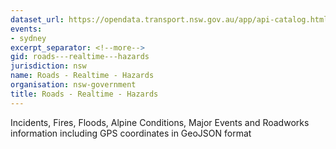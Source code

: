 ```yaml
---
dataset_url: https://opendata.transport.nsw.gov.au/app/api-catalog.html
events:
- sydney
excerpt_separator: <!--more-->
gid: roads---realtime---hazards
jurisdiction: nsw
name: Roads - Realtime - Hazards
organisation: nsw-government
title: Roads - Realtime - Hazards
---
```


Incidents, Fires, Floods, Alpine Conditions, Major Events and Roadworks information including GPS coordinates in GeoJSON format